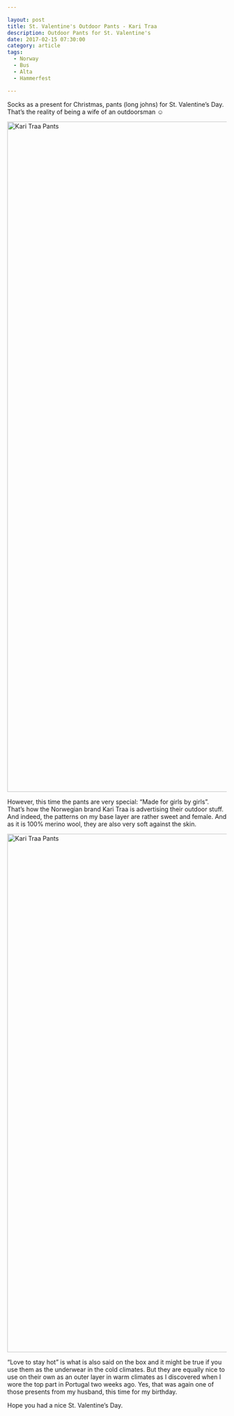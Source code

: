 ```yaml
---

layout: post
title: St. Valentine's Outdoor Pants - Kari Traa
description: Outdoor Pants for St. Valentine's
date: 2017-02-15 07:30:00
category: article
tags:
  - Norway
  - Bus
  - Alta
  - Hammerfest

---
```

Socks as a present for Christmas, pants (long johns) for St. Valentine’s Day. That’s the reality of being a wife of an outdoorsman ☺

<a data-flickr-embed="true"  href="https://www.flickr.com/photos/90204224@N07/32908177285/in/dateposted-public/" title="Kari Traa"><img src="https://c1.staticflickr.com/1/466/32908177285_0900199257_k.jpg" width="2048" height="1536" alt="Kari Traa Pants"></a><script async src="//embedr.flickr.com/assets/client-code.js" charset="utf-8"></script>

<!--more-->

However, this time the pants are very special: “Made for girls by girls”. That’s how the Norwegian brand Kari Traa is advertising their outdoor stuff. And indeed, the patterns on my base layer are rather sweet and female. And as it is 100% merino wool, they are also very soft against the skin.

<a data-flickr-embed="true"  href="https://www.flickr.com/photos/90204224@N07/32093413153/in/dateposted-public/" title="Kari Traa Marta"><img src="https://c1.staticflickr.com/4/3856/32093413153_79ee4e9442_k.jpg" width="2048" height="1188" alt="Kari Traa Pants"></a><script async src="//embedr.flickr.com/assets/client-code.js" charset="utf-8"></script>

“Love to stay hot” is what is also said on the box and it might be true if you use them as the underwear in the cold climates. But they are equally nice to use on their own as an outer layer in warm climates as I discovered when I wore the top part in Portugal two weeks ago. Yes, that was again one of those presents from my husband, this time for my birthday.

Hope you had a nice St. Valentine’s Day.

<script type="text/javascript">
amzn_assoc_placement = "adunit0";
amzn_assoc_search_bar = "false";
amzn_assoc_tracking_id = "hikeve-20";
amzn_assoc_ad_mode = "search";
amzn_assoc_ad_type = "smart";
amzn_assoc_marketplace = "amazon";
amzn_assoc_region = "US";
amzn_assoc_title = "Shop Related Products";
amzn_assoc_default_search_phrase = "kari traa";
amzn_assoc_default_category = "All";
amzn_assoc_debug = "false";
amzn_assoc_ead = "0";
amzn_assoc_linkid = "b3a611a0d58e341edc75eebaef77ef1c";
</script>
<script src="//z-na.amazon-adsystem.com/widgets/onejs?MarketPlace=US"></script>
